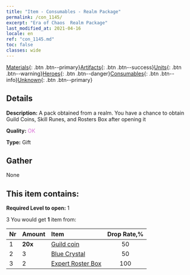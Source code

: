 ```yaml
---
title: "Item - Consumables - Realm Package"
permalink: /con_1145/
excerpt: "Era of Chaos  Realm Package"
last_modified_at: 2021-04-16
locale: en
ref: "con_1145.md"
toc: false
classes: wide
---
```

 [Materials](/Items/){: .btn .btn--primary}[Artifacts](/Items/Artifacts/){: .btn .btn--success}[Units](/Items/Units/){: .btn .btn--warning}[Heroes](/Items/Heroes/){: .btn .btn--danger}[Consumables](/Items/Consumables/){: .btn .btn--info}[Unknown](/Items/Unknown/){: .btn .btn--primary}

## Details
 **Description:** A pack obtained from a realm. You have a chance to obtain Guild Coins, Skill Runes, and Rosters Box after opening it

 **Quality:** <span style="color: #DA70D6">OK</span>

 **Type:** Gift

## Gather

  None

## This item contains:

 **Required Level to open:** 1

 3 You would get **1** item  from:

  | Nr | Amount |     Item    | Drop Rate,% |
  |:---|:-------|:------------|:---------:|
  | 1 |  **20x** | [Guild coin](/Items/con_896/) | 50 | 
  | 2 | 3 | [Blue Crystal](/Items/con_716/) | 50 | 
  | 3 | 2 | [Expert Roster Box](/Items/con_773/) | 100 | 
